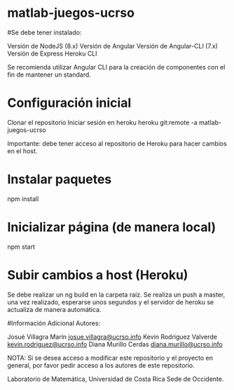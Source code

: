 # matlab-juegos-ucrso


#Se debe tener instalado: 

Versión de NodeJS (8.x)
Versión de Angular
Versión de Angular-CLI (7.x)
Versión de Express
Heroku CLI

Se recomienda utilizar Angular CLI para la creación de componentes con el fin de mantener un standard.

# Configuración inicial 
Clonar el repositorio
Iniciar sesión en heroku
heroku git:remote -a matlab-juegos-ucrso

Importante: debe tener acceso al repositorio de Heroku para hacer cambios en el host.

# Instalar paquetes 

npm install

# Inicializar página (de manera local)

npm start

# Subir cambios a host (Heroku)

Se debe realizar un ng build en la carpeta raíz.
Se realiza un push a master, una vez realizado, esperarse unos segundos y el servidor de heroku se actualiza de manera automática.

#Información Adicional
Autores:

  Josué Villagra Marín      josue.villagra@ucrso.info 
  Kevin Rodriguez Valverde  kevin.rodriguez@ucrso.info
  Diana Murillo Cerdas      diana.murillo@ucrso.info 
  
NOTA: Si se desea acceso a modificar este repositorio y el proyecto en general, por favor pedir acceso a los autores de este repositorio.
  
Laboratorio de Matemática, Universidad de Costa Rica Sede de Occidente.